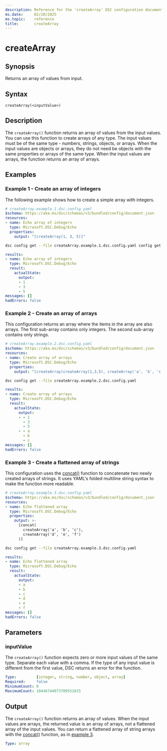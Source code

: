 ```yaml
---
description: Reference for the 'createArray' DSC configuration document function
ms.date:     02/28/2025
ms.topic:    reference
title:       createArray
---
```


# createArray

## Synopsis

Returns an array of values from input.

## Syntax

```Syntax
createArray(<inputValue>)
```

## Description

The `createArray()` function returns an array of values from the input values. You can use this
function to create arrays of any type. The input values must be of the same type - numbers,
strings, objects, or arrays. When the input values are objects or arrays, they do not need be
objects with the same properties or arrays of the same type. When the input values are arrays, the
function returns an array of arrays.

## Examples

### Example 1 - Create an array of integers

The following example shows how to create a simple array with integers.

```yaml
# createArray.example.1.dsc.config.yaml
$schema: https://aka.ms/dsc/schemas/v3/bundled/config/document.json
resources:
- name: Echo array of integers
  type: Microsoft.DSC.Debug/Echo
  properties:
    output: "[createArray(1, 3, 5)]"
```

```bash
dsc config get --file createArray.example.1.dsc.config.yaml config get
```

```yaml
results:
- name: Echo array of integers
  type: Microsoft.DSC.Debug/Echo
  result:
    actualState:
      output:
      - 1
      - 3
      - 5
messages: []
hadErrors: false
```

### Example 2 - Create an array of arrays

This configuration returns an array where the items in the array are also arrays. The first
sub-array contains only integers. The second sub-array contains only strings.

```yaml
# createArray.example.2.dsc.config.yaml
$schema: https://aka.ms/dsc/schemas/v3/bundled/config/document.json
resources:
- name: Create array of arrays
  type: Microsoft.DSC.Debug/Echo
  properties:
    output: "[createArray(createArray(1,3,5), createArray('a', 'b', 'c'))]"
```

```bash
dsc config get --file createArray.example.2.dsc.config.yaml
```

```yaml
results:
- name: Create array of arrays
  type: Microsoft.DSC.Debug/Echo
  result:
    actualState:
      output:
      - - 1
        - 3
        - 5
      - - a
        - b
        - c
messages: []
hadErrors: false
```

### Example 3 - Create a flattened array of strings

This configuration uses the [concat()][01] function to concatenate two newly created arrays of
strings. It uses YAML's folded multiline string syntax to make the function more readable.

```yaml
# createArray.example.3.dsc.config.yaml
$schema: https://aka.ms/dsc/schemas/v3/bundled/config/document.json
resources:
- name: Echo flattened array
  type: Microsoft.DSC.Debug/Echo
  properties:
    output: >-
      [concat(
        createArray('a', 'b', 'c'),
        createArray('d', 'e', 'f')
      )]
```

```bash
dsc config get --file createArray.example.3.dsc.config.yaml
```

```yaml
results:
- name: Echo flattened array
  type: Microsoft.DSC.Debug/Echo
  result:
    actualState:
      output:
      - a
      - b
      - c
      - d
      - e
      - f
messages: []
hadErrors: false
```

## Parameters

### inputValue

The `createArray()` function expects zero or more input values of the same type. Separate each
value with a comma. If the type of any input value is different from the first value, DSC returns
an error for the function.

```yaml
Type:         [integer, string, number, object, array]
Required:     false
MinimumCount: 0
MaximumCount: 18446744073709551615
```

## Output

The `createArray()` function returns an array of values. When the input values are arrays, the
returned value is an array of arrays, not a flattened array of the input values. You can return a
flattened array of string arrays with the [concat()][01] function, as in
[example 3](#example-3---create-a-flattened-array-of-strings).

```yaml
Type: array
```

<!-- Link reference definitions -->
[01]: ./concat.md
